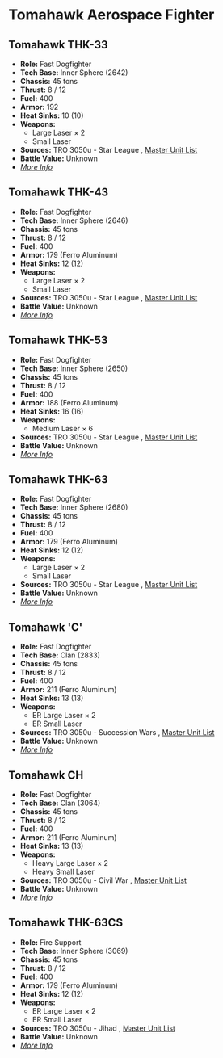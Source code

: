 # Tomahawk Aerospace Fighter 

## Tomahawk THK-33 

- **Role:** Fast Dogfighter 
- **Tech Base:** Inner Sphere (2642) 
- **Chassis:** 45 tons 
- **Thrust:** 8 / 12 
- **Fuel:** 400 
- **Armor:** 192 
- **Heat Sinks:** 10 (10) 
- **Weapons:** 
  - Large Laser × 2 
  - Small Laser 
- **Sources:** TRO 3050u - Star League , [Master Unit List](http://masterunitlist.info/Unit/Details/3270) 
- **Battle Value:** Unknown 
- [*More Info*](tomahawk_aerospace_fighter/tomahawk_thk-33.md) 

## Tomahawk THK-43 

- **Role:** Fast Dogfighter 
- **Tech Base:** Inner Sphere (2646) 
- **Chassis:** 45 tons 
- **Thrust:** 8 / 12 
- **Fuel:** 400 
- **Armor:** 179 (Ferro Aluminum) 
- **Heat Sinks:** 12 (12) 
- **Weapons:** 
  - Large Laser × 2 
  - Small Laser 
- **Sources:** TRO 3050u - Star League , [Master Unit List](http://masterunitlist.info/Unit/Details/3271) 
- **Battle Value:** Unknown 
- [*More Info*](tomahawk_aerospace_fighter/tomahawk_thk-43.md) 

## Tomahawk THK-53 

- **Role:** Fast Dogfighter 
- **Tech Base:** Inner Sphere (2650) 
- **Chassis:** 45 tons 
- **Thrust:** 8 / 12 
- **Fuel:** 400 
- **Armor:** 188 (Ferro Aluminum) 
- **Heat Sinks:** 16 (16) 
- **Weapons:** 
  - Medium Laser × 6 
- **Sources:** TRO 3050u - Star League , [Master Unit List](http://masterunitlist.info/Unit/Details/3272) 
- **Battle Value:** Unknown 
- [*More Info*](tomahawk_aerospace_fighter/tomahawk_thk-53.md) 

## Tomahawk THK-63 

- **Role:** Fast Dogfighter 
- **Tech Base:** Inner Sphere (2680) 
- **Chassis:** 45 tons 
- **Thrust:** 8 / 12 
- **Fuel:** 400 
- **Armor:** 179 (Ferro Aluminum) 
- **Heat Sinks:** 12 (12) 
- **Weapons:** 
  - Large Laser × 2 
  - Small Laser 
- **Sources:** TRO 3050u - Star League , [Master Unit List](http://masterunitlist.info/Unit/Details/3273) 
- **Battle Value:** Unknown 
- [*More Info*](tomahawk_aerospace_fighter/tomahawk_thk-63.md) 

## Tomahawk 'C' 

- **Role:** Fast Dogfighter 
- **Tech Base:** Clan (2833) 
- **Chassis:** 45 tons 
- **Thrust:** 8 / 12 
- **Fuel:** 400 
- **Armor:** 211 (Ferro Aluminum) 
- **Heat Sinks:** 13 (13) 
- **Weapons:** 
  - ER Large Laser × 2 
  - ER Small Laser 
- **Sources:** TRO 3050u - Succession Wars , [Master Unit List](http://masterunitlist.info/Unit/Details/3268) 
- **Battle Value:** Unknown 
- [*More Info*](tomahawk_aerospace_fighter/tomahawk_c.md) 

## Tomahawk CH 

- **Role:** Fast Dogfighter 
- **Tech Base:** Clan (3064) 
- **Chassis:** 45 tons 
- **Thrust:** 8 / 12 
- **Fuel:** 400 
- **Armor:** 211 (Ferro Aluminum) 
- **Heat Sinks:** 13 (13) 
- **Weapons:** 
  - Heavy Large Laser × 2 
  - Heavy Small Laser 
- **Sources:** TRO 3050u - Civil War , [Master Unit List](http://masterunitlist.info/Unit/Details/3269) 
- **Battle Value:** Unknown 
- [*More Info*](tomahawk_aerospace_fighter/tomahawk_ch.md) 

## Tomahawk THK-63CS 

- **Role:** Fire Support 
- **Tech Base:** Inner Sphere (3069) 
- **Chassis:** 45 tons 
- **Thrust:** 8 / 12 
- **Fuel:** 400 
- **Armor:** 179 (Ferro Aluminum) 
- **Heat Sinks:** 12 (12) 
- **Weapons:** 
  - ER Large Laser × 2 
  - ER Small Laser 
- **Sources:** TRO 3050u - Jihad , [Master Unit List](http://masterunitlist.info/Unit/Details/3274) 
- **Battle Value:** Unknown 
- [*More Info*](tomahawk_aerospace_fighter/tomahawk_thk-63cs.md) 

